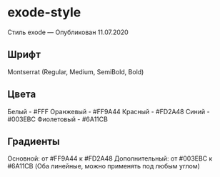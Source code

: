 # exode-style
Стиль exode — Опубликован 11.07.2020

## Шрифт
Montserrat (Regular, Medium, SemiBold, Bold)

## Цвета
Белый - #FFF
Оранжевый - #FF9A44
Красный - #FD2A48
Синий - #003EBC
Фиолетовый - #6A11CB

## Градиенты
Основной: от #FF9A44 к #FD2A48
Дополнительный: от #003EBC к #6A11CB
(Оба линейные, можно применять под любым углом)